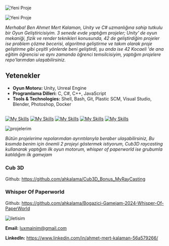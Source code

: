 
![Yeni Proje](https://github.com/user-attachments/assets/abf75f93-c0e0-4a2f-831f-5aed6221b862)

![Yeni Proje](https://github.com/user-attachments/assets/6cdfe43c-cbe3-4707-be45-ac5116a5d462)

*Merhaba! Ben Ahmet Mert Kalaman, Unity ve C# uzmanlığına sahip tutkulu bir Oyun Geliştiricisiyim. 3 senede evde yaptığım projeler; Unity' de oyun mekaniği, fizik ve render teknikleri konusunda, 42 de geliştirdiğim projeler ise problem çözme becerisi, algoritma geliştirme ve takım olarak proje geliştirme gibi çeşitli yönlerde beni geliştirdi, şu anda ise 42 Kocaeli 'de ana eğitim öğrencisi ve aynı zamanda öğrenci temsilcisiyim, yaptığım projelere repo'larımdan ulaşabilirsiniz.*


## Yetenekler
- **Oyun Motoru:** Unity, Unreal Engine
- **Programlama Dilleri:** C, C#, C++, JavaScript
- **Tools & Technologies:** Shell, Bash, Git, Plastic SCM, Visual Studio, Blender, Photoshop, Docker


##
[![My Skills](https://skillicons.dev/icons?i=c,cs,cpp&perline=3)](https://skillicons.dev)
[![My Skills](https://skillicons.dev/icons?i=docker,git,github&perline=3)](https://skillicons.dev)
[![My Skills](https://skillicons.dev/icons?i=linkedin,vim,wordpress&perline=3)](https://skillicons.dev)
[![My Skills](https://skillicons.dev/icons?i=sublime,unity,unreal&perline=3)](https://skillicons.dev)
[![My Skills](https://skillicons.dev/icons?i=vscode,ps,js&perline=3)](https://skillicons.dev)

![projelerim](https://github.com/user-attachments/assets/b809207f-3b8a-4da7-ba09-a67e734e5e8c)

*Bütün projelerime repolarımdan ayrıntılarıyla beraber ulaşabilirsiniz, Bu kısımda benim için önemli 2 projeyi göstermek istiyorum, Cub3D raycasting kullanarak yaptığım ilk oyun motorum, whisper of paperworld ise grubumla katıldığım ilk gamejam*

### Cub 3D

Github: https://github.com/ahkalama/Cub3D_Bonus_MyRayCasting

### Whisper Of Paperworld

Github: https://github.com/ahkalama/Bogazici-Gamejam-2024-Whisper-Of-PaperWorld

![iletisim](https://github.com/user-attachments/assets/c526dab2-714d-4a6c-919a-fffa8ce3e170)

**Email:** luxmainim@gmail.com

**LinkedIn:** https://www.linkedin.com/in/ahmet-mert-kalaman-56a579266/


